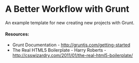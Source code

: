 # A Better Workflow with Grunt

An example template for new creating new projects with Grunt.


#### Resources:

* Grunt Documentation - http://gruntjs.com/getting-started
* The Real HTML5 Boilerplate - Harry Roberts - http://csswizardry.com/2011/01/the-real-html5-boilerplate/
